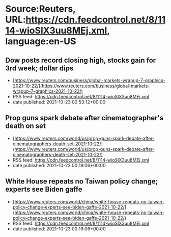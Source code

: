 # Source:Reuters, URL:https://cdn.feedcontrol.net/8/1114-wioSIX3uu8MEj.xml, language:en-US

## Dow posts record closing high, stocks gain for 3rd week; dollar dips
 - [https://www.reuters.com/business/global-markets-wrapup-7-graphics-2021-10-22/](https://www.reuters.com/business/global-markets-wrapup-7-graphics-2021-10-22/)
 - RSS feed: https://cdn.feedcontrol.net/8/1114-wioSIX3uu8MEj.xml
 - date published: 2021-10-23 00:53:12+00:00



## Prop guns spark debate after cinematographer's death on set
 - [https://www.reuters.com/world/us/prop-guns-spark-debate-after-cinematographers-death-set-2021-10-22/](https://www.reuters.com/world/us/prop-guns-spark-debate-after-cinematographers-death-set-2021-10-22/)
 - RSS feed: https://cdn.feedcontrol.net/8/1114-wioSIX3uu8MEj.xml
 - date published: 2021-10-23 00:19:06+00:00



## White House repeats no Taiwan policy change; experts see Biden gaffe
 - [https://www.reuters.com/world/china/white-house-repeats-no-taiwan-policy-change-experts-see-biden-gaffe-2021-10-22/](https://www.reuters.com/world/china/white-house-repeats-no-taiwan-policy-change-experts-see-biden-gaffe-2021-10-22/)
 - RSS feed: https://cdn.feedcontrol.net/8/1114-wioSIX3uu8MEj.xml
 - date published: 2021-10-23 00:19:06+00:00



